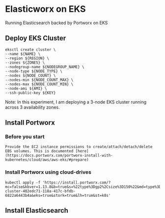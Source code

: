 # Elasticworx on EKS
Running Elasticsearch backed by Portworx on EKS

## Deploy EKS Cluster
```
eksctl create cluster \
--name ${NAME} \
--region ${REGION} \
--zones ${ZONES} \
--nodegroup-name ${NODEGROUP_NAME} \
--node-type ${NODE_TYPE} \
--nodes ${NODE_COUNT} \
--nodes-min ${NODE_COUNT_MAX} \
--nodes-max ${NODE_COUNT_MIN} \
--node-ami ${AMI} \
--ssh-public-key ${KEY}
```
Note: In this experiment, I am deploying a 3-node EKS cluster running across 3 availability zones.

## Install Portworx
### Before you start
```
Provide the EC2 instance permissions to create/attach/detach/delete EBS volumes. This is documented [here](https://docs.portworx.com/portworx-install-with-kubernetes/cloud/aws/aws-eks/#prepare)
```

### Install Portworx using cloud-drives
```
kubectl apply -f 'https://install.portworx.com/?mc=false&kbver=1.13.8&b=true&s=%22type%3Dgp2%2Csize%3D150%22&md=type%3Dgp2%2Csize%3D150&c=px-cluster-402edc71-118a-417c-bfdb-6822a6443b4a&eks=true&stork=true&lh=true&st=k8s'
```

## Install Elasticsearch